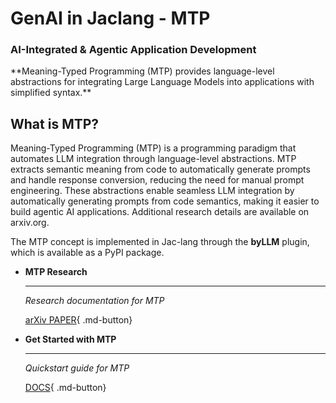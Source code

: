 # GenAI in Jaclang - MTP
### AI-Integrated & Agentic Application Development

<div class="hero-section" markdown>
**Meaning-Typed Programming (MTP) provides language-level abstractions for integrating Large Language Models into applications with simplified syntax.**
</div>

## What is MTP?

Meaning-Typed Programming (MTP) is a programming paradigm that automates LLM integration through language-level abstractions. MTP extracts semantic meaning from code to automatically generate prompts and handle response conversion, reducing the need for manual prompt engineering. These abstractions enable seamless LLM integration by automatically generating prompts from code semantics, making it easier to build agentic AI applications. Additional research details are available on arxiv.org.

The MTP concept is implemented in Jac-lang through the **byLLM** plugin, which is available as a PyPI package.


<div class="grid cards" markdown>

-   __MTP Research__

    ---

    *Research documentation for MTP*

    [arXiv PAPER](https://arxiv.org/abs/2405.08965){ .md-button}

-   __Get Started with MTP__

    ---

    *Quickstart guide for MTP*

    [DOCS](./quickstart.md){ .md-button}

</div>